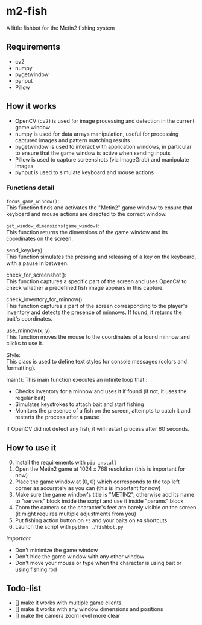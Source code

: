 # m2-fish

A little fishbot for the Metin2 fishing system

## Requirements

- cv2
- numpy
- pygetwindow
- pynput
- Pillow

## How it works

- OpenCV (cv2) is used for image processing and detection in the current game window
- numpy is used for data arrays manipulation, useful for processing captured images and pattern matching results
- pygetwindow is used to interact with application windows, in particular to ensure that the game window is active when sending inputs
- Pillow is used to capture screenshots (via ImageGrab) and manipulate images
- pynput is used to simulate keyboard and mouse actions

### Functions detail

`focus_game_window()`:  
This function finds and activates the "Metin2" game window to ensure that keyboard and mouse actions are directed to the correct window.

`get_window_dimensions(game_window)`:  
This function returns the dimensions of the game window and its coordinates on the screen.

send_key(key):  
This function simulates the pressing and releasing of a key on the keyboard, with a pause in between.

check_for_screenshot():  
This function captures a specific part of the screen and uses OpenCV to check whether a predefined fish image appears in this capture.

check_inventory_for_minnow():  
This function captures a part of the screen corresponding to the player's inventory and detects the presence of minnows. If found, it returns the bait's coordinates.

use_minnow(x, y):  
This function moves the mouse to the coordinates of a found minnow and clicks to use it.

Style:  
This class is used to define text styles for console messages (colors and formatting).

main():
This main function executes an infinite loop that :
- Checks inventory for a minnow and uses it if found (if not, it uses the regular bait)
- Simulates keystrokes to attach bait and start fishing
- Monitors the presence of a fish on the screen, attempts to catch it and restarts the process after a pause

If OpenCV did not detect any fish, it will restart process after 60 seconds.

## How to use it

0. Install the requirements with `pip install`
1. Open the Metin2 game at 1024 x 768 resolution (this is important for now)
2. Place the game window at (0, 0) which corresponds to the top left corner as accurately as you can (this is important for now)
3. Make sure the game window's title is "METIN2", otherwise add its name to "servers" block inside the script and use it inside "params" block
4. Zoom the camera so the character's feet are barely visible on the screen (it might requires multiple adjustments from you)
5. Put fishing action button on `F3` and your baits on `F4` shortcuts
6. Launch the script with `python ./fishbot.py`

*Important*  
- Don't minimize the game window
- Don't hide the game window with any other window
- Don't move your mouse or type when the character is using bait or using fishing rod

## Todo-list
- [] make it works with multiple game clients
- [] make it works with any window dimensions and positions
- [] make the camera zoom level more clear
